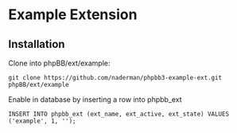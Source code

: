 # Example Extension

## Installation

Clone into phpBB/ext/example:

    git clone https://github.com/naderman/phpbb3-example-ext.git phpBB/ext/example

Enable in database by inserting a row into phpbb_ext

    INSERT INTO phpbb_ext (ext_name, ext_active, ext_state) VALUES ('example', 1, '');


